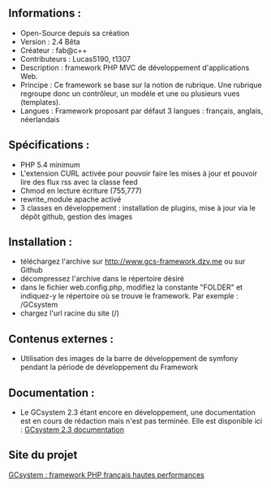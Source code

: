 Informations :
-----------

* Open-Source depuis sa création
* Version  : 2.4 Bêta
* Créateur : fab@c++
* Contributeurs : Lucas5190, t1307
* Description : framework PHP MVC de développement d'applications Web. 
* Principe : Ce framework se base sur la notion de rubrique. Une rubrique regroupe donc un contrôleur, un modèle et une ou plusieurs vues (templates). 
* Langues : Framework proposant par défaut 3 langues : français, anglais, néerlandais

Spécifications :
-----------

* PHP 5.4 minimum
* L'extension CURL activée pour pouvoir faire les mises à jour et pouvoir lire des flux rss avec la classe feed
* Chmod en lecture écriture (755,777)
* rewrite_module apache activé
* 3 classes en développement : installation de plugins, mise à jour via le dépôt github, gestion des images

Installation :
-----------

* téléchargez l'archive sur http://www.gcs-framework.dzv.me ou sur Github
* décompressez l'archive dans le répertoire désiré
* dans le fichier web.config.php, modifiez la constante "FOLDER" et indiquez-y le répertoire où se trouve le framework. Par exemple : /GCsystem
* chargez l'url racine du site (/)

Contenus externes :
-----------

* Utilisation des images de la barre de développement de symfony pendant la période de développement du Framework

Documentation :
-----------

* Le GCsystem 2.3 étant encore en développement, une documentation est en cours de rédaction mais n'est pas terminée. Elle est disponible ici : [GCsystem 2.3 documentation][2]

Site du projet
-----------

[GCsystem : framework PHP français hautes performances][1]

[1]: http://gcs-framework.dzv.me/
[2]: http://gcs-framework.dzv.me/fr/documentation